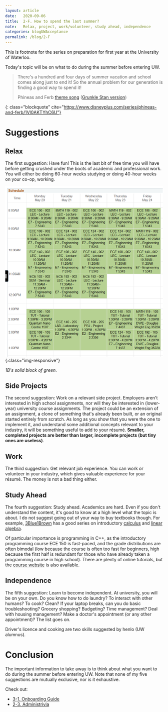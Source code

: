 ```yaml
---
layout: article
date:   2020-09-06
title:  2-F. How to spend the last summer?
note:   Relax, project, work/volunteer, study ahead, independence
categories: blogUWAcceptance
permalink: /blog/2-F
---
```

This is footnote for the series on preparation for first year at the University of Waterloo.

Today's topic will be on what to do during the summer before entering UW.

> There's a hundred and four days of summer vacation and school comes along just to end it! So the annual problem for our generation is finding a good way to spend it!
> <footer class="blockquote-footer">Phineas and Ferb <a href="https://www.youtube.com/watch?v=NkQrKxTFARM">theme song</a> (<a href="https://www.youtube.com/watch?v=k6_uybRbvZw">Grunkle Stan version</a>)</footer>
{: class="blockquote" cite="https://www.disneyplus.com/series/phineas-and-ferb/1Vl0AKTYhC6U"}

# Suggestions

## Relax

The first suggestion: Have fun! This is the last bit of free time you will have before getting crushed under the boots of academic and professional work. You will either be doing 60-hour weeks studying or doing 40-hour weeks on your co-op, working.

![1B Schedule](/images/Schedule_1B.png){:class="img-responsive"}

*1B's solid block of green*.

## Side Projects

The second suggestion: Work on a relevant side project. Employers aren't interested in high school assignments, nor will they be interested in (lower-year) university course assignments. The project could be an extension of an assignment, a clone of something that's already been built, or an original started entirely from scratch. As long as you show that you were the one to implement it, and understand some additional concepts relevant to your industry, it will be something useful to add to your r&eacute;sum&eacute;. **Smaller, completed projects are better than larger, incomplete projects (but tiny ones are useless)**.

## Work

The third suggestion: Get relevant job experience. You can work or volunteer in your industry, which gives valuable experience for your r&eacute;sum&eacute;. The money is not a bad thing either.

## Study Ahead

The fourth suggestion: Study ahead. Academics are hard. Even if you don't understand the content, it's good to know at a high level what the topic is about. I do not suggest going out of your way to buy textbooks though. For example, [3Blue1Brown](https://www.youtube.com/channel/UCYO_jab_esuFRV4b17AJtAw) has a good series on introductory [calculus](https://www.youtube.com/playlist?list=PLZHQObOWTQDMsr9K-rj53DwVRMYO3t5Yr) and [linear algebra](https://www.youtube.com/playlist?list=PLZHQObOWTQDPD3MizzM2xVFitgF8hE_ab).

Of particular importance is programming in C++, as the introductory programming course ECE 150 is fast-paced, and the grade distributions are often bimodal (low because the course is often too fast for beginners, high because the first half is redundant for those who have already taken a programming course in high school). There are plenty of online tutorials, but the [course website](https://ece.uwaterloo.ca/~ece150/) is also available.

## Independence

The fifth suggestion: Learn to become independent. At university, you will be on your own. Do you know how to do laundry? To interact with other humans? To cook? Clean? If your laptop breaks, can you do basic troubleshooting? Grocery shopping? Budgeting? Time management? Deal with housing management? Make a doctor's appointment (or any other appointment)? The list goes on.

Driver's licence and cooking are two skills suggested by henlo (UW alumnus).

# Conclusion

The important information to take away is to think about what you want to do during the summer before entering UW. Note that none of my five suggestions are mutually exclusive, nor is it exhaustive.

Check out:

* [3-1. Onboarding Guide](/blog/3-1)
* [2-3. Administrivia](/blog/2-3)
